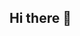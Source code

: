 ## Hi there 👋

<!--
**MosabeBHT/mosabeBHT**



- 🔭 I’m currently studying in ENSIA the national higher school of artificial intelligence 
I am a student at The National School of Artificial Intelligence (ENSIA), where I am pursuing my passion for learning and applying cutting-edge AI techniques and tools. I am eager to explore the opportunities and challenges of AI in various domains, and to contribute to the advancement and social good of this rapidly evolving field. I am always looking for new ways to expand my knowledge, skills, and network, and to share my enthusiasm and creativity with others.

also I am deeply passionate about media capturing, continuously enhancing my skills to produce high-quality photographs and expertly edited videos tailored for the professional arena. I strive to meet the demands of the professional world with precision and creativity."

feel free to reach me: mosabe.khalil.belhout@ensia.edu.dz


-->
